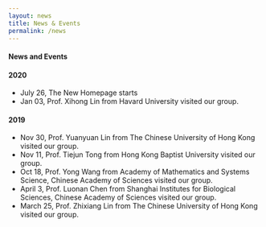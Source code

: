 ```yaml
---
layout: news
title: News & Events
permalink: /news
---
```


#### News and Events

#### 2020
- July 26, The New Homepage starts
- Jan 03, Prof. Xihong Lin from Havard University visited our group. 
#### 2019
- Nov 30, Prof. Yuanyuan Lin from The Chinese University of Hong Kong visited our group.
- Nov 11, Prof. Tiejun Tong from Hong Kong Baptist University visited our group.
- Oct 18, Prof. Yong Wang from Academy of Mathematics and Systems Science, Chinese Academy of Sciences visited our group.
- April 3, Prof. Luonan Chen from Shanghai Institutes for Biological Sciences, Chinese Academy of Sciences visited our group.
- March 25, Prof. Zhixiang Lin from The Chinese University of Hong Kong visited our group.



